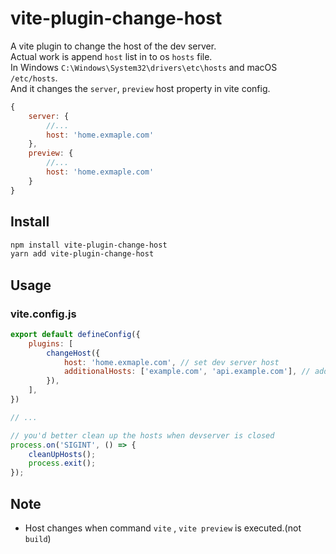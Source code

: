 # vite-plugin-change-host

A vite plugin to change the host of the dev server.   
Actual work is append `host` list in to os `hosts` file.   
In Windows `C:\Windows\System32\drivers\etc\hosts` and macOS `/etc/hosts`.   
And it changes the `server`, `preview` host property in vite config.   

```js
{
    server: {
        //...
        host: 'home.exmaple.com'
    },
    preview: {
        //...
        host: 'home.exmaple.com'
    }
}
```

## Install

```bash
npm install vite-plugin-change-host
yarn add vite-plugin-change-host
```

## Usage

### vite.config.js

```js
export default defineConfig({
    plugins: [
        changeHost({
            host: 'home.exmaple.com', // set dev server host
            additionalHosts: ['example.com', 'api.example.com'], // additional hosts
        }),
    ],
})

// ...

// you'd better clean up the hosts when devserver is closed
process.on('SIGINT', () => {
    cleanUpHosts();
    process.exit();
});
```

## Note

- Host changes when command `vite` , `vite preview` is executed.(not `build`)